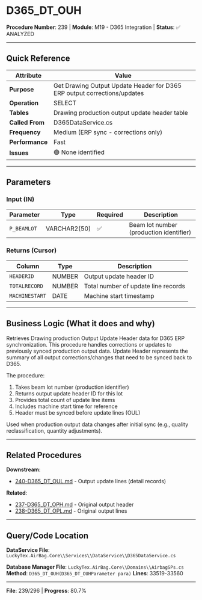 # D365_DT_OUH

**Procedure Number**: 239 | **Module**: M19 - D365 Integration | **Status**: ✅ ANALYZED

---

## Quick Reference

| Attribute | Value |
|-----------|-------|
| **Purpose** | Get Drawing Output Update Header for D365 ERP output corrections/updates |
| **Operation** | SELECT |
| **Tables** | Drawing production output update header table |
| **Called From** | D365DataService.cs |
| **Frequency** | Medium (ERP sync - corrections only) |
| **Performance** | Fast |
| **Issues** | 🟢 None identified |

---

## Parameters

### Input (IN)

| Parameter | Type | Required | Description |
|-----------|------|----------|-------------|
| `P_BEAMLOT` | VARCHAR2(50) | ✅ | Beam lot number (production identifier) |

### Returns (Cursor)

| Column | Type | Description |
|--------|------|-------------|
| `HEADERID` | NUMBER | Output update header ID |
| `TOTALRECORD` | NUMBER | Total number of update line records |
| `MACHINESTART` | DATE | Machine start timestamp |

---

## Business Logic (What it does and why)

Retrieves Drawing production Output Update Header data for D365 ERP synchronization. This procedure handles corrections or updates to previously synced production output data. Update Header represents the summary of all output corrections/changes that need to be synced back to D365.

The procedure:
1. Takes beam lot number (production identifier)
2. Returns output update header ID for this lot
3. Provides total count of update line items
4. Includes machine start time for reference
5. Header must be synced before update lines (OUL)

Used when production output data changes after initial sync (e.g., quality reclassification, quantity adjustments).

---

## Related Procedures

**Downstream**:
- [240-D365_DT_OUL.md](./240-D365_DT_OUL.md) - Output update lines (detail records)

**Related**:
- [237-D365_DT_OPH.md](./237-D365_DT_OPH.md) - Original output header
- [238-D365_DT_OPL.md](./238-D365_DT_OPL.md) - Original output lines

---

## Query/Code Location

**DataService File**: `LuckyTex.AirBag.Core\\Services\\DataService\\D365DataService.cs`

**Database Manager File**: `LuckyTex.AirBag.Core\\Domains\\AirbagSPs.cs`
**Method**: `D365_DT_OUH(D365_DT_OUHParameter para)`
**Lines**: 33519-33560

---

**File**: 239/296 | **Progress**: 80.7%
